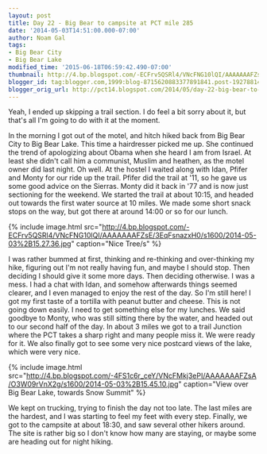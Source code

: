 ```yaml
---
layout: post
title: Day 22 - Big Bear to campsite at PCT mile 285
date: '2014-05-03T14:51:00.000-07:00'
author: Noam Gal
tags:
- Big Bear City
- Big Bear Lake
modified_time: '2015-06-18T06:59:42.490-07:00'
thumbnail: http://4.bp.blogspot.com/-ECFrv5QSRl4/VNcFNG10lQI/AAAAAAAFZsE/3EqFsnazxH0/s72-c/2014-05-03%2B15.27.36.jpg
blogger_id: tag:blogger.com,1999:blog-8715620883377891841.post-1927881494831225960
blogger_orig_url: http://pct14.blogspot.com/2014/05/day-22-big-bear-to-campsite-at-pct-mile.html
---
```


Yeah, I ended up skipping a trail section. I do feel a bit sorry about it, but that's all I'm going to do with it at the moment.

In the morning I got out of the motel, and hitch hiked back from Big Bear City to Big Bear Lake. This time a hairdresser picked me up. She continued the trend of apologizing about Obama when she heard I am from Israel. At least she didn't call him a communist, Muslim and heathen, as the motel owner did last night. Oh well. At the hostel I waited along with Idan, Pfifer and Monty for our ride up the trail. Pfifer did the trail at '11, so he gave us some good advice on the Sierras. Monty did it back in '77 and is now just sectioning for the weekend. We started the trail at about 10:15, and headed out towards the first water source at 10 miles. We made some short snack stops on the way, but got there at around 14:00 or so for our lunch.

{% include image.html src="http://4.bp.blogspot.com/-ECFrv5QSRl4/VNcFNG10lQI/AAAAAAAFZsE/3EqFsnazxH0/s1600/2014-05-03%2B15.27.36.jpg" caption="Nice Tree/s" %}

I was rather bummed at first, thinking and re-thinking and over-thinking my hike, figuring out I'm not really having fun, and maybe I should stop. Then deciding I should give it some more days. Then deciding otherwise. I was a mess. I had a chat with Idan, and somehow afterwards things seemed clearer, and I even managed to enjoy the rest of the day. So I'm still here! I got my first taste of a tortilla with peanut butter and cheese. This is not going down easily. I need to get something else for my lunches. We said goodbye to Monty, who was still sitting there by the water, and headed out to our second half of the day. In about 3 miles we got to a trail Junction where the PCT takes a sharp right and many people miss it. We were ready for it. We also finally got to see some very nice postcard views of the lake, which were very nice.

{% include image.html src="http://4.bp.blogspot.com/-4FS1c6r_ceY/VNcFMkj3ePI/AAAAAAAFZsA/O3W09rVnX2g/s1600/2014-05-03%2B15.45.10.jpg" caption="View over Big Bear Lake, towards Snow Summit" %}

We kept on trucking, trying to finish the day not too late. The last miles are the hardest, and I was starting to feel my feet with every step. Finally, we got to the campsite at about 18:30, and saw several other hikers around. The site is rather big so I don't know how many are staying, or maybe some are heading out for night hiking.
